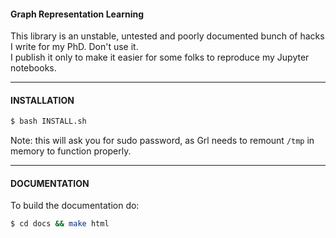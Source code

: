 #### Graph Representation Learning

This library is an unstable, untested and poorly documented bunch of hacks I write for my PhD. Don't use it.   
I publish it only to make it easier for some folks to reproduce my Jupyter notebooks.  

---

#### INSTALLATION

```bash
$ bash INSTALL.sh
```

Note: this will ask you for sudo password, as Grl needs to remount `/tmp` in memory
to function properly. 

---

#### DOCUMENTATION

To build the documentation do: 
```bash
$ cd docs && make html
```
